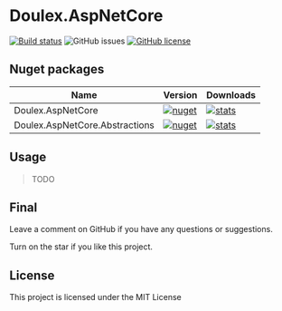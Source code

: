 ﻿# Doulex.AspNetCore

[![Build status](https://ci.appveyor.com/api/projects/status/vu0egwkhtyb86gi8?svg=true)](https://ci.appveyor.com/project/nepton/doulex-aspnetcore)
![GitHub issues](https://img.shields.io/github/issues/nepton/Doulex.AspNetCore.svg)
[![GitHub license](https://img.shields.io/badge/license-MIT-blue.svg)](https://github.com/nepton/Doulex.AspNetCore/blob/master/LICENSE)

## Nuget packages

| Name                           | Version                                                                                                                                       | Downloads                                                                                                                                      |
|--------------------------------|-----------------------------------------------------------------------------------------------------------------------------------------------|------------------------------------------------------------------------------------------------------------------------------------------------|
| Doulex.AspNetCore              | [![nuget](https://img.shields.io/nuget/v/Doulex.AspNetCore.svg)](https://www.nuget.org/packages/Doulex.AspNetCore/)                           | [![stats](https://img.shields.io/nuget/dt/Doulex.AspNetCore.svg)](https://www.nuget.org/packages/Doulex.AspNetCore/)                           |
| Doulex.AspNetCore.Abstractions | [![nuget](https://img.shields.io/nuget/v/Doulex.AspNetCore.Abstractions.svg)](https://www.nuget.org/packages/Doulex.AspNetCore.Abstractions/) | [![stats](https://img.shields.io/nuget/dt/Doulex.AspNetCore.Abstractions.svg)](https://www.nuget.org/packages/Doulex.AspNetCore.Abstractions/) |

## Usage

> TODO

## Final

Leave a comment on GitHub if you have any questions or suggestions.

Turn on the star if you like this project.

## License

This project is licensed under the MIT License
